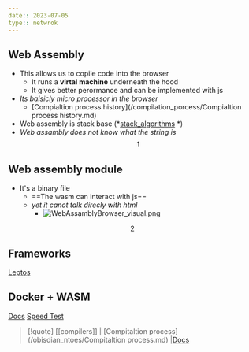```yaml
---
date:: 2023-07-05
type:: netwrok
---
```

## Web Assembly 
- This allows us to copile code into the browser 
	- It runs a **virtal machine** underneath the hood 
	- It gives better perormance and can be implemented with js 
-  *Its baisicly micro processor in the browser*
	- [Compialtion process history](/compilation_porcess/Compialtion process history.md)
- Web assembly  is stack base (*[stack_algorithms](/Algorithms/stack_algorithms.md) *)
- *Web assambly does not know what the string is*
$$1$$
## Web assembly module 
- It's a binary file 
  - ==The wasm can interact with js==
  - *yet it canot talk direcly with html*
	- ![WebAssamblyBrowser_visual.png](/static/WebAssamblyBrowser_visual.png)


$$2$$
## Frameworks
[Leptos](https://leptos-rs.github.io/leptos/view/01_basic_component.html)

## Docker + WASM 
[Docs](https://www.youtube.com/watch?v=7553XZ0T6pM)
[Speed Test](https://youtu.be/4KtotxNAwME)


>[!quote] [[compilers]] | [Compitaltion process](/obisdian_ntoes/Compitaltion process.md) |[Docs](https://www.youtube.com/watch?v=3sU557ZKjUs)

